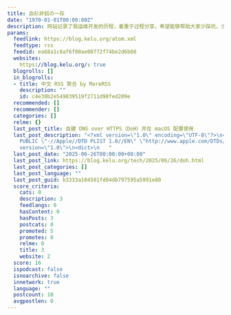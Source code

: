 ```yaml
---
title: 血衫非弧の一存
date: "1970-01-01T00:00:00Z"
description: 网站记录了我运维开发的历程，着重于过程分享，希望能够帮助大家少踩坑，少有总结性。
params:
  feedlink: https://blog.kelu.org/atom.xml
  feedtype: rss
  feedid: ea68a1c8af6f00ae00772f74be2d6b08
  websites:
    https://blog.kelu.org/: true
  blogrolls: []
  in_blogrolls:
  - title: 中文 RSS 聚合 by MoreRSS
    description: ""
    id: c4e30b2e549839519f2711d98fed209e
  recommended: []
  recommender: []
  categories: []
  relme: {}
  last_post_title: 自建 DNS over HTTPS（DoH）并在 macOS 配置使用
  last_post_description: "<?xml version=\"1.0\" encoding=\"UTF-8\"?>\n<!DOCTYPE plist
    PUBLIC \"-//Apple//DTD PLIST 1.0//EN\" \"http://www.apple.com/DTDs/PropertyList-1.0.dtd\">\n<plist
    version=\"1.0\">\n<dict>\n   "
  last_post_date: "2025-06-26T00:00:00+08:00"
  last_post_link: https://blog.kelu.org/tech/2025/06/26/doh.html
  last_post_categories: []
  last_post_language: ""
  last_post_guid: b3333a104501fd04db797595a5991e80
  score_criteria:
    cats: 0
    description: 3
    feedlangs: 0
    hasContent: 0
    hasPosts: 3
    postcats: 0
    promoted: 5
    promotes: 0
    relme: 0
    title: 3
    website: 2
  score: 16
  ispodcast: false
  isnoarchive: false
  innetwork: true
  language: ""
  postcount: 10
  avgpostlen: 0
---
```

